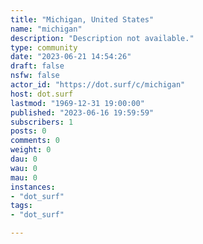 ```yaml
---
title: "Michigan, United States" 
name: "michigan"
description: "Description not available."
type: community
date: "2023-06-21 14:54:26"
draft: false
nsfw: false
actor_id: "https://dot.surf/c/michigan"
host: dot.surf
lastmod: "1969-12-31 19:00:00"
published: "2023-06-16 19:59:59"
subscribers: 1
posts: 0
comments: 0
weight: 0
dau: 0
wau: 0
mau: 0
instances:
- "dot_surf"
tags: 
- "dot_surf"

---
```

